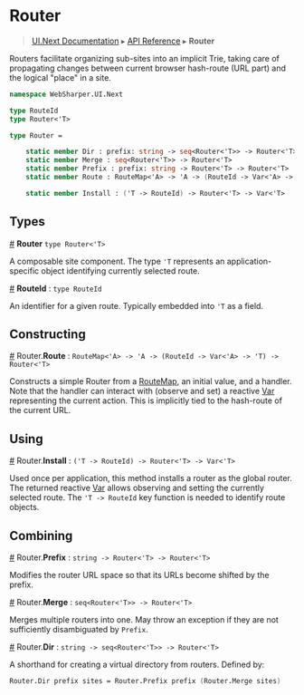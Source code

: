 # Router
> [UI.Next Documentation](UINext.md) ▸ [API Reference](UINext-API.md) ▸ **Router**

Routers facilitate organizing sub-sites into an implicit Trie, taking care of
propagating changes between current browser hash-route (URL part) and the logical
"place" in a site.

```fsharp
namespace WebSharper.UI.Next

type RouteId
type Router<'T>

type Router =

    static member Dir : prefix: string -> seq<Router<'T>> -> Router<'T>
    static member Merge : seq<Router<'T>> -> Router<'T>
    static member Prefix : prefix: string -> Router<'T> -> Router<'T>
    static member Route : RouteMap<'A> -> 'A -> (RouteId -> Var<'A> -> 'T) -> Router<'T>

    static member Install : ('T -> RouteId) -> Router<'T> -> Var<'T>
```

## Types

<a name="Router"></a>
[#](#Router) **Router** `type Router<'T>`

A composable site component.  The type `'T` represents an
application-specific object identifying currently selected route.

<a name="RouteId"></a>
[#](#RouteId) **RouteId** : `type RouteId`

An identifier for a given route.  Typically embedded into `'T` as a field.

## Constructing

<a name="Route"></a>
[#](#Route) Router.**Route** : `RouteMap<'A> -> 'A -> (RouteId -> Var<'A> -> 'T) -> Router<'T>`

Constructs a simple Router from a [RouteMap](UINext-RouteMap.md), an initial value, and a handler.
Note that the handler can interact with (observe and set) a reactive [Var](UINext-Var.md) representing
the current action.  This is implicitly tied to the hash-route of the current URL.

## Using

<a name="Install"></a>
[#](#Install) Router.**Install** : `('T -> RouteId) -> Router<'T> -> Var<'T>`

Used once per application, this method installs a router as the global router.
The returned reactive [Var](UINext-Var.md) allows observing and setting the currently selected route.
The `'T -> RouteId` key function is needed to identify route objects.

## Combining

<a name="Prefix"></a>
[#](#Prefix) Router.**Prefix** : `string -> Router<'T> -> Router<'T>`

Modifies the router URL space so that its URLs become shifted by the prefix.

<a name="Merge"></a>
[#](#Merge) Router.**Merge** : `seq<Router<'T>> -> Router<'T>`

Merges multiple routers into one.  May throw an exception if they are not sufficiently
disambiguated by `Prefix`.

<a name="Dir"></a>
[#](#Dir) Router.**Dir** : `string -> seq<Router<'T>> -> Router<'T>`

A shorthand for creating a virtual directory from routers. Defined by:

```fsharp
Router.Dir prefix sites = Router.Prefix prefix (Router.Merge sites)
```




